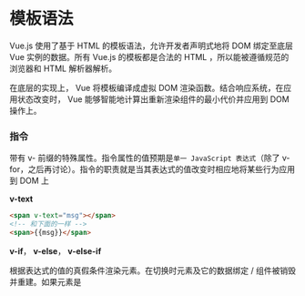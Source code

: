 # 模板语法

Vue.js 使用了基于 HTML 的模板语法，允许开发者声明式地将 DOM 绑定至底层 Vue 实例的数据。所有 Vue.js 的模板都是合法的 HTML ，所以能被遵循规范的浏览器和 HTML 解析器解析。

在底层的实现上， Vue 将模板编译成虚拟 DOM 渲染函数。结合响应系统，在应用状态改变时， Vue 能够智能地计算出重新渲染组件的最小代价并应用到 DOM 操作上。

### 指令

带有 v- 前缀的特殊属性。指令属性的值预期是`单一 JavaScript 表达式`（除了 v-for，之后再讨论）。指令的职责就是当其表达式的值改变时相应地将某些行为应用到 DOM 上

**v-text**

```html
<span v-text="msg"></span>
<!-- 和下面的一样 -->
<span>{{msg}}</span>
```

**v-if**，
**v-else**，
**v-else-if**

根据表达式的值的真假条件渲染元素。在切换时元素及它的数据绑定 / 组件被销毁并重建。如果元素是 <template> ，将提出它的内容作为条件块。

```html
<template>
<!--包裹判断的元素，判断元素相邻不用包裹-->
<div v-if="type === 'A'">A</div>
<div v-else-if="type === 'B'">B</div>
<div v-else-if="type === 'C'">C</div>
<div v-else>Not A/B/C</div>
</template>
```

```JS
var vm = new Vue({
	el:'#app',
	data:{
		type:'A'
	}
})
```

**v-show**

**v-for**

基于源数据多次渲染元素或模板块。此指令之值，必须使用特定语法 alias in expression ，为当前遍历的元素提供别名：

```html
<li v-for='(item,i) in todos'>
	index:{{i}}----{{item.text}}
</li>
```

```js
data:{
	todos: [
		{id:1,text:'do what'},
		{id:2,text:'do why'},
		{id:3,text:'do when'}
	]
}
```

**v-for**

对象的遍历

```js
<div v-for="(value, key, index) in object">
  {{ index }}. {{ key }} : {{ value }}
</div>
```

```js
data:{
	object: {
		FirstName: 'John',
		LastName: 'Doe',
		Age: 30
	}
}
```

**v-bind**

动态地绑定一个或多个特性，或一个组件 prop 到表达式。

在绑定 class 或 style 特性时，支持其它类型的值，如数组或对象。可以通过下面的教程链接查看详情。

在绑定 prop 时，prop 必须在子组件中声明。可以用修饰符指定不同的绑定类型。

没有参数时，可以绑定到一个包含键值对的对象。注意此时 class 和 style 绑定不支持数组和对象

```html
<div v-bind:id='id' v-bind:class='"main"'></div>
```

行内样式的写法

```js
:style="{color:'teal',fontSize:'20px'}"
```

对象写法

```html
<div v-bind:style="{ color: activeColor, fontSize: fontSize + 'px' }"></div>
```

```js
data: {
  activeColor: 'red',
  fontSize: 30
}
```

直接绑定到一个样式对象

```html
div v-bind:style="styleObject"></div>
```

```js
data: {
  styleObject: {
    color: 'red',
    fontSize: '13px'
  }
}
```

**v-model**

表单控件绑定

```html
<p>Message is: {{ message }}</p>
<input v-model="message" placeholder="edit me">
```

多个勾选框，绑定到同一个数组：

```html
<input type="checkbox" id="jack" value="Jack" v-model="checkedNames">
<label for="jack">Jack</label>
<input type="checkbox" id="john" value="John" v-model="checkedNames">
<label for="john">John</label>
<input type="checkbox" id="mike" value="Mike" v-model="checkedNames">
<label for="mike">Mike</label>
<br>
<span>Checked names: {{ checkedNames }}</span>
```

```js
new Vue({
  el: '...',
  data: {
    checkedNames: ['John']
  }
})
```

#### 参考：

官网API：https://cn.vuejs.org/v2/api/#v-text

### 修饰符

修饰符（Modifiers）是以半角句号 `.` 指明的特殊后缀，用于指出一个指令应该以特殊方式绑定。

#### `.prevent`

Prevent 修饰符告诉 v-on 指令对于触发的事件调用 `event.preventDefault()`：

```js
<form v-on:submit.prevent="onSubmit"></form>
```

#### `.lazy`

在默认情况下， v-model 在 input 事件中同步输入框的值与数据 (除了 上述 IME 部分)，但你可以添加一个修饰符 lazy ，从而转变为在 change 事件中同步：

```html
<!-- 在 "change" 而不是 "input" 事件中更新 -->
<input v-model.lazy="msg" >
```

#### `.number`

如果想自动将用户的输入值转为 Number 类型（如果原值的转换结果为 NaN 则返回原值），可以添加一个修饰符 number 给 v-model 来处理输入值：

```html
<input v-model.number="age" type="number">
```

#### `.trim`

如果要自动过滤用户输入的首尾空格，可以添加 trim 修饰符到 v-model 上过滤输入：

```html
<input v-model.trim="msg">
```

### 计算属性

```js
data:{
	books:[
		{name:'Nodejs',price:5,num:3},
		{name:'Vue',price:10,num:2},
		{name:'React',price:50,num:10},
	],
	computend:{
		totalMoney:function(){
			let todal = 0
			this.books.forEach(item => total+=item.price*item.num)
			return todal
		}
	}
}
```

**v-on**

可以用 v-on 指令监听 DOM 事件来触发一些 JavaScript 代码

```html
<div id="example-1">
  <button v-on:click="counter += 1">增加 1</button>
  <p>这个按钮被点击了 {{ counter }} 次。</p>
</div>
```

```js
var example1 = new Vue({
  el: '#example-1',
  data: {
    counter: 0
  }
})
```

```html
<h1 v-show='show'>Hello Word</h1>
<button v-on:click='change("hello",$event)'>切换<button>
```

```js
data:{
	show:true
}
methods:{
	change(text,event){
		console.log(text,event)
		this.show = !this.show
	}
}
```

挂载

```html
<!--<my-chile></my-chile>-->
```

### 过滤器

Vue.js 允许你自定义过滤器，可被用作一些常见的文本格式化。过滤器可以用在两个地方：mustache 插值和 v-bind 表达式。过滤器应该被添加在 JavaScript 表达式的尾部，由“管道”符指示：

```html
<!-- in mustaches -->
{{ message | capitalize }}
<!-- in v-bind -->
<div v-bind:id="rawId | formatId"></div>
```

过滤器函数总接受表达式的值作为第一个参数

```js
new Vue({
  // ...
  filters: {
    capitalize: function (value) {
      if (!value) return ''
      value = value.toString()
      return value.charAt(0).toUpperCase() + value.slice(1)
    }
  }
})
```

可以同时写2个过滤器

```js
{{ message | filterA | filterB }}
```

过滤器是 JavaScript 函数，因此可以接受参数：

```js
{{ message | filterA('arg1', arg2) }}
```

这里，字符串 'arg1' 将传给过滤器作为第二个参数， arg2 表达式的值将被求值然后传给过滤器作为第三个参数

### 缩写

v- 前缀在模板中是作为一个标示 Vue 特殊属性的明显标识。当你使用 `Vue.js` 为现有的标记添加动态行为时，它会很有用，但对于一些经常使用的指令来说有点繁琐。同时，当搭建` Vue.js` 管理所有模板的 SPA 时，v- 前缀也变得没那么重要了。因此，`Vue.js` 为两个最为常用的指令提供了特别的缩写：

#### v-bind 缩写

```html
<!-- 完整语法 -->
<a v-bind:href="url"></a>
<!-- 缩写 -->
<a :href="url"></a>
```

#### v-on 缩写

```html
<!-- 完整语法 -->
<a v-on:click="doSomething"></a>
<!-- 缩写 -->
<a @click="doSomething"></a>
```

它们看起来可能与普通的 HTML 略有不同，但 `:`与 `@`对于属性名来说都是合法字符，在所有支持 `Vue.js` 的浏览器都能被正确地解析。而且，它们不会出现在最终渲染的标记。

### 参考

	- vue文档：[点击进入](https://cn.vuejs.org/v2/guide/syntax.html)

	- API文档：[点击进入](https://cn.vuejs.org/v2/api/#指令)
